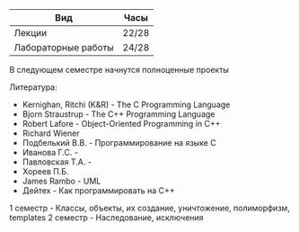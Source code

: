 | Вид                 | Часы |
| ------------------- | ---- |
| Лекции              | 22/28   |
| Лабораторные работы | 24/28   |
В следующем семестре начнутся полноценные проекты

Литература:
- Kernighan, Ritchi (K&R) - The C Programming Language
- Bjorn Straustrup - The C++ Programming Language
- Robert Lafore - Object-Oriented Programming in C++
- Richard Wiener
- Подбелький В.В. - Программирование на языке C
- Иванова Г.С. - 
- Павловская Т.А. - 
- Хореев П.Б.
- James Rambo - UML
- Дейтех - Как программировать на C++

1 семестр - Классы, объекты, их создание, уничтожение, полиморфизм, templates
2 семестр - Наследование, исключения
